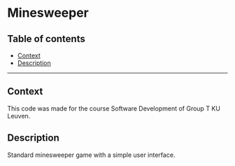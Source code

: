 # Minesweeper
## Table of contents
- [Context](#context)
- [Description](#description)
___
## Context
This code was made for the course Software Development of Group T KU Leuven.

## Description
Standard minesweeper game with a simple user interface.
